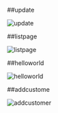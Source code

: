 ##update

![update](https://github.com/zchen52/Spring-MVC-CRUD-Example-with-Hibernate-JSP-MySQL-Maven-Eclipse/assets/32522817/4df23547-0413-4ffb-84bf-a526f37871db)

##listpage

![listpage](https://github.com/zchen52/Spring-MVC-CRUD-Example-with-Hibernate-JSP-MySQL-Maven-Eclipse/assets/32522817/5f42cb27-0dcf-47ee-8c26-368b1f27e6c7)

##helloworld

![helloworld](https://github.com/zchen52/Spring-MVC-CRUD-Example-with-Hibernate-JSP-MySQL-Maven-Eclipse/assets/32522817/6343de0b-2efc-45e5-ad8e-e01d448ed043)

##addcustome

![addcustomer](https://github.com/zchen52/Spring-MVC-CRUD-Example-with-Hibernate-JSP-MySQL-Maven-Eclipse/assets/32522817/b9b41744-72a7-4132-84b4-e0ef17be13d4)
